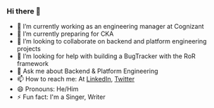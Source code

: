 ### Hi there 👋

- 🔭 I’m currently working as an engineering manager at Cognizant
- 🌱 I’m currently preparing for CKA
- 👯 I’m looking to collaborate on backend and platform engineering projects
- 🤔 I’m looking for help with building a BugTracker with the RoR framework
- 💬 Ask me about Backend & Platform Engineering
- 📫 How to reach me: At [LinkedIn](https://www.linkedin.com/in/rajeshmuthusamy/), [Twitter](https://twitter.com/rajeshmuthusamy)
- 😄 Pronouns: He/Him
- ⚡ Fun fact: I'm a Singer, Writer
